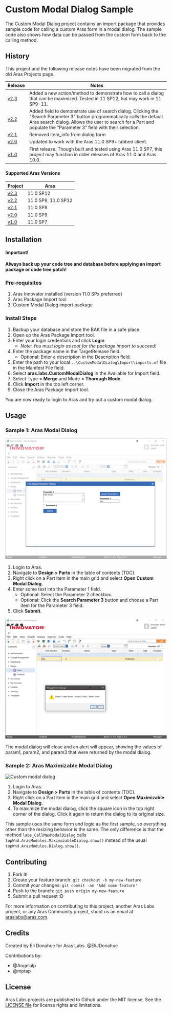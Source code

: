 # Custom Modal Dialog Sample

The Custom Modal Dialog project contains an import package that provides sample code for calling a custom Aras form in a modal dialog. The sample code also shows how data can be passed from the custom form back to the calling method.

## History

This project and the following release notes have been migrated from the old Aras Projects page.

Release | Notes
--------|--------
[v2.3](https://github.com/ArasLabs/custom-modal-dialog/releases/tag/v2.3) | Added a new action/method to demonstrate how to call a dialog that can be maximized. Tested in 11 SP12, but may work in 11 SP9-11.
[v2.2](https://github.com/ArasLabs/custom-modal-dialog/releases/tag/v2.2) | Added field to demonstrate use of search dialog. Clicking the "Search Parameter 3" button programmatically calls the default Aras search dialog. Allows the user to search for a Part and populate the "Parameter 3" field with their selection.
[v2.1](https://github.com/ArasLabs/custom-modal-dialog/releases/tag/v2.1) | Removed item_info from dialog form
[v2.0](https://github.com/ArasLabs/custom-modal-dialog/releases/tag/v2.0) | Updated to work with the Aras 11.0 SP9+ tabbed client.
[v1.0](https://github.com/ArasLabs/custom-modal-dialog/releases/tag/v1.0) | First release. Though built and tested using Aras 11.0 SP7, this project may function in older releases of Aras 11.0 and Aras 10.0.

#### Supported Aras Versions

Project | Aras
--------|------
[v2.3](https://github.com/ArasLabs/custom-modal-dialog/releases/tag/v2.3) | 11.0 SP12
[v2.2](https://github.com/ArasLabs/custom-modal-dialog/releases/tag/v2.2) | 11.0 SP9, 11.0 SP12
[v2.1](https://github.com/ArasLabs/custom-modal-dialog/releases/tag/v2.1) | 11.0 SP9
[v2.0](https://github.com/ArasLabs/custom-modal-dialog/releases/tag/v2.0) | 11.0 SP9
[v1.0](https://github.com/ArasLabs/custom-modal-dialog/releases/tag/v1.0) | 11.0 SP7

## Installation

#### Important!
**Always back up your code tree and database before applying an import package or code tree patch!**

### Pre-requisites

1. Aras Innovator installed (version 11.0 SPx preferred)
2. Aras Package Import tool
3. Custom Modal Dialog import package

### Install Steps

1. Backup your database and store the BAK file in a safe place.
2. Open up the Aras Package Import tool.
3. Enter your login credentials and click **Login**
    * _Note: You must login as root for the package import to succeed!_
4. Enter the package name in the TargetRelease field.
    * Optional: Enter a description in the Description field.
5. Enter the path to your local `..\CustomModalDialog\Import\imports.mf` file in the Manifest File field.
6. Select **aras.labs.CustomModalDialog** in the Available for Import field.
7. Select Type = **Merge** and Mode = **Thorough Mode**.
8. Click **Import** in the top left corner.
9. Close the Aras Package Import tool.

You are now ready to login to Aras and try out a custom modal dialog.

## Usage

### Sample 1: Aras Modal Dialog

![Custom modal dialog](./Screenshots/dialog.png)

1. Login to Aras.
2. Navigate to **Design > Parts** in the table of contents (TOC).
3. Right click on a Part item in the main grid and select **Open Custom Modal Dialog**.
4. Enter some text into the Parameter 1 field.
    * Optional: Select the Parameter 2 checkbox.
    * Optional: Click the **Search Parameter 3** button and choose a Part item for the Parameter 3 field.
5. Click **Submit**.

![Custom modal dialog](./Screenshots/result.png)

The modal dialog will close and an alert will appear, showing the values of param1, param2, and param3 that were returned by the modal dialog.

### Sample 2: Aras Maximizable Modal Dialog

![Custom modal dialog](./Screenshots/max-dialog.gif)

1. Login to Aras.
2. Navigate to **Design > Parts** in the table of contents (TOC).
3. Right click on a Part item in the main grid and select **Open Maximizable Modal Dialog**.
4. To maximize the modal dialog, click the square icon in the top right corner of the dialog. Click it again to return the dialog to its original size.

This sample uses the same form and logic as the first sample, so everything other than the resizing behavior is the same. The only difference is that the method `labs_CallMaxModalDialog` calls `topWnd.ArasModules.MaximazableDialog.show()` instead of the usual `topWnd.ArasModules.Dialog.show()`.

## Contributing

1. Fork it!
2. Create your feature branch: `git checkout -b my-new-feature`
3. Commit your changes: `git commit -am 'Add some feature'`
4. Push to the branch: `git push origin my-new-feature`
5. Submit a pull request :D

For more information on contributing to this project, another Aras Labs project, or any Aras Community project, shoot us an email at araslabs@aras.com.

## Credits

Created by Eli Donahue for Aras Labs. @EliJDonahue

Contributions by:
* @AngelaIp
* @mptap

## License

Aras Labs projects are published to Github under the MIT license. See the [LICENSE file](./LICENSE.md) for license rights and limitations.
